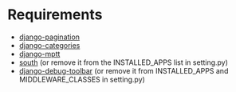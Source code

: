 Requirements
============

* [django-pagination](https://github.com/zyga/django-pagination)
* [django-categories](https://github.com/callowayproject/django-categories)
* [django-mptt](https://github.com/django-mptt/django-mptt)
* [south](http://south.aeracode.org) (or remove it from the INSTALLED_APPS list in setting.py)
* [django-debug-toolbar](https://github.com/django-debug-toolbar/django-debug-toolbar) (or remove it from INSTALLED\_APPS and MIDDLEWARE_CLASSES in setting.py)
